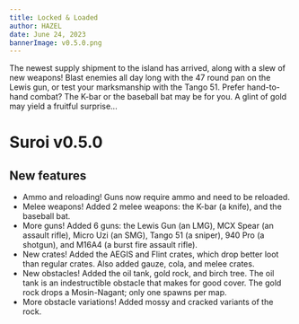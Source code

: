 ```yaml
---
title: Locked & Loaded
author: HAZEL
date: June 24, 2023
bannerImage: v0.5.0.png
---
```

The newest supply shipment to the island has arrived, along with a slew of new weapons! Blast enemies all day long with the 47 round pan on the Lewis gun, or test your marksmanship with the Tango 51. Prefer hand-to-hand combat? The K-bar or the baseball bat may be for you. A glint of gold may yield a fruitful surprise...

# Suroi v0.5.0

## New features
- Ammo and reloading! Guns now require ammo and need to be reloaded.
- Melee weapons! Added 2 melee weapons: the K-bar (a knife), and the baseball bat.
- More guns! Added 6 guns: the Lewis Gun (an LMG), MCX Spear (an assault rifle), Micro Uzi (an SMG), Tango 51 (a sniper), 940 Pro (a shotgun), and M16A4 (a burst fire assault rifle).
- New crates! Added the AEGIS and Flint crates, which drop better loot than regular crates. Also added gauze, cola, and melee crates.
- New obstacles! Added the oil tank, gold rock, and birch tree. The oil tank is an indestructible obstacle that makes for good cover. The gold rock drops a Mosin-Nagant; only one spawns per map.
- More obstacle variations! Added mossy and cracked variants of the rock.
